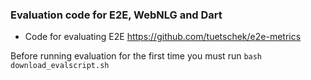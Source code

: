 ### Evaluation code for E2E, WebNLG and Dart

* Code for evaluating E2E https://github.com/tuetschek/e2e-metrics

Before running evaluation for the first time you must run
`bash download_evalscript.sh`
